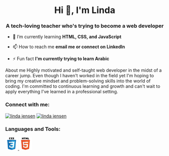 <h1 align="center">Hi 👋, I'm Linda</h1>
<h3 align="center">A tech-loving teacher who's trying to become a web developer</h3>

- 🌱 I’m currently learning **HTML, CSS, and JavaScript**

- 📫 How to reach me **email me or connect on LinkedIn**

- ⚡ Fun fact **I'm currently trying to learn Arabic**

About me
Highly motivated and self-taught web developer in the midst of a career jump. Even though I haven't worked in the field yet I'm hoping to bring my creative mindset and problem-solving skills into the world of coding. I'm committed to continuous learning and growth and can't wait to apply everything I've learned in a professional setting.

<h3 align="left">Connect with me:</h3>
<p align="left">
<a href="https://linkedin.com/in/linda jensen" target="blank"><img align="center" src="https://raw.githubusercontent.com/rahuldkjain/github-profile-readme-generator/master/src/images/icons/Social/linked-in-alt.svg" alt="linda jensen" height="30" width="40" /></a>
<a href="https://fb.com/linda jensen" target="blank"><img align="center" src="https://raw.githubusercontent.com/rahuldkjain/github-profile-readme-generator/master/src/images/icons/Social/facebook.svg" alt="linda jensen" height="30" width="40" /></a>
</p>

<h3 align="left">Languages and Tools:</h3>
<p align="left"> <a href="https://www.w3schools.com/css/" target="_blank" rel="noreferrer"> <img src="https://raw.githubusercontent.com/devicons/devicon/master/icons/css3/css3-original-wordmark.svg" alt="css3" width="40" height="40"/> </a> <a href="https://www.w3.org/html/" target="_blank" rel="noreferrer"> <img src="https://raw.githubusercontent.com/devicons/devicon/master/icons/html5/html5-original-wordmark.svg" alt="html5" width="40" height="40"/> </a> </p>
